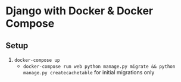 # Django with Docker & Docker Compose

## Setup

1. `docker-compose up`
    - `docker-compose run web python manage.py migrate && python manage.py createcachetable` for initial migrations only
